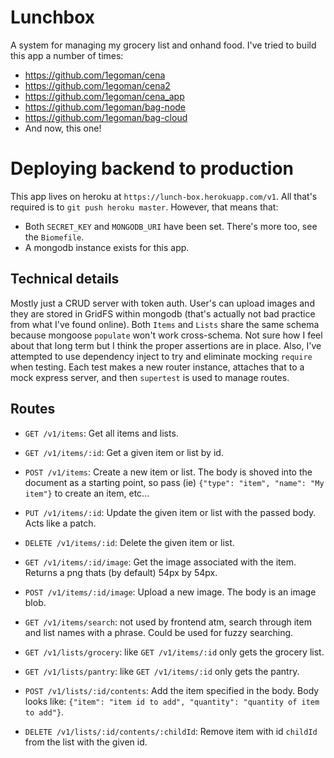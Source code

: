 # Lunchbox

A system for managing my grocery list and onhand food. I've tried to build this
app a number of times:
- https://github.com/1egoman/cena
- https://github.com/1egoman/cena2
- https://github.com/1egoman/cena_app
- https://github.com/1egoman/bag-node
- https://github.com/1egoman/bag-cloud
- And now, this one!

# Deploying backend to production
This app lives on heroku at `https://lunch-box.herokuapp.com/v1`. All that's
required is to `git push heroku master`. However, that means that:
- Both `SECRET_KEY` and `MONGODB_URI` have been set. There's more too, see the `Biomefile`.
- A mongodb instance exists for this app.

## Technical details
Mostly just a CRUD server with token auth. User's can upload images and they are
stored in GridFS within mongodb (that's actually not bad practice from what I've
found online). Both `Items` and `Lists` share the same schema because mongoose
`populate` won't work cross-schema. Not sure how I feel about that long term but
I think the proper assertions are in place. Also, I've attempted to use
dependency inject to try and eliminate mocking `require` when testing. Each test
makes a new router instance, attaches that to a mock express server, and then
`supertest` is used to manage routes.

## Routes
- `GET /v1/items`: Get all items and lists.
- `GET /v1/items/:id`: Get a given item or list by id.
- `POST /v1/items`: Create a new item or list. The body is shoved into the document as a starting point, so pass (ie) `{"type": "item", "name": "My item"}` to create an item, etc...
- `PUT /v1/items/:id`: Update the given item or list with the passed body. Acts like a patch.
- `DELETE /v1/items/:id`: Delete the given item or list.
- `GET /v1/items/:id/image`: Get the image associated with the item. Returns a
  png thats (by default) 54px by 54px.
- `POST /v1/items/:id/image`: Upload a new image. The body is an image blob.
- `GET /v1/items/search`: not used by frontend atm, search through item and list
  names with a phrase. Could be used for fuzzy searching.

- `GET /v1/lists/grocery`: like `GET /v1/items/:id` only gets the grocery list.
- `GET /v1/lists/pantry`: like `GET /v1/items/:id` only gets the pantry.
- `POST /v1/lists/:id/contents`: Add the item specified in the body. Body looks
  like: `{"item": "item id to add", "quantity": "quantity of item to add"}`.
- `DELETE /v1/lists/:id/contents/:childId`: Remove item with id `childId` from
  the list with the given id.
